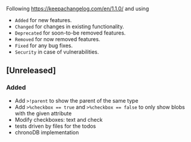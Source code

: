 Following https://keepachangelog.com/en/1.1.0/ and using
- `Added` for new features.
- `Changed` for changes in existing functionality.
- `Deprecated` for soon-to-be removed features.
- `Removed` for now removed features.
- `Fixed` for any bug fixes.
- `Security` in case of vulnerabilities.

## [Unreleased]

### Added
- Add `>!parent` to show the parent of the same type
- Add `>%checkbox == true` and `>%checkbox == false` to only show blobs with the given attribute
- Modify checkboxes: text and check
- tests driven by files for the todos
- chronoDB implementation